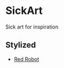 # SickArt
Sick art for inspiration


## Stylized

- [Red Robot](https://www.artstation.com/artwork/l0nlz)
